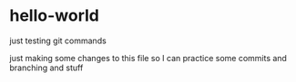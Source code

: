 # hello-world
just testing git commands

just making some changes to this file so I can practice some commits and branching and stuff
